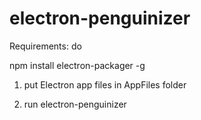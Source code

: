 # electron-penguinizer


Requirements: 
do 

  npm install electron-packager -g

1. put Electron app files in AppFiles folder

2. run electron-penguinizer


